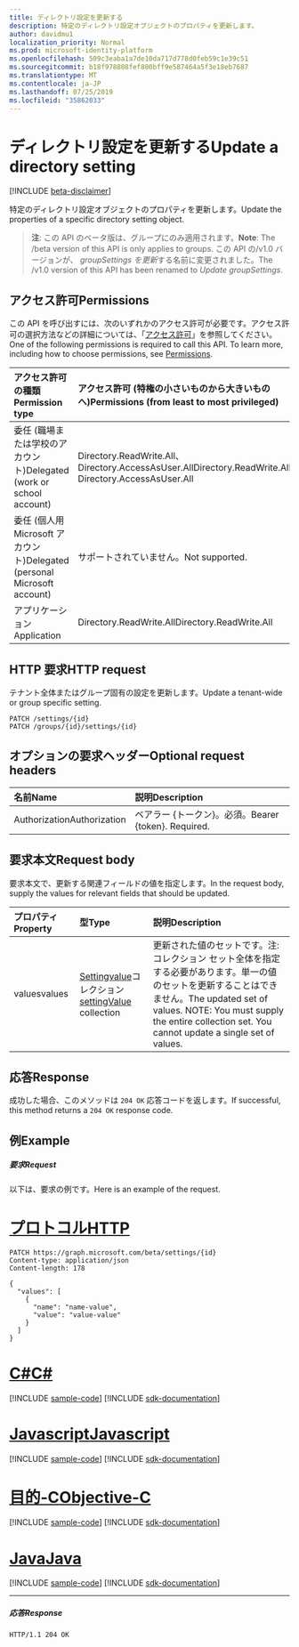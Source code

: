 ```yaml
---
title: ディレクトリ設定を更新する
description: 特定のディレクトリ設定オブジェクトのプロパティを更新します。
author: davidmu1
localization_priority: Normal
ms.prod: microsoft-identity-platform
ms.openlocfilehash: 509c3eaba1a7de10da717d778d0feb59c1e39c51
ms.sourcegitcommit: b18f978808fef800bff9e587464a5f3e18eb7687
ms.translationtype: MT
ms.contentlocale: ja-JP
ms.lasthandoff: 07/25/2019
ms.locfileid: "35862033"
---
```

# <a name="update-a-directory-setting"></a><span data-ttu-id="0af50-103">ディレクトリ設定を更新する</span><span class="sxs-lookup"><span data-stu-id="0af50-103">Update a directory setting</span></span>

[!INCLUDE [beta-disclaimer](../../includes/beta-disclaimer.md)]

<span data-ttu-id="0af50-104">特定のディレクトリ設定オブジェクトのプロパティを更新します。</span><span class="sxs-lookup"><span data-stu-id="0af50-104">Update the properties of a specific directory setting object.</span></span>

> <span data-ttu-id="0af50-105">**注**: この API のベータ版は、グループにのみ適用されます。</span><span class="sxs-lookup"><span data-stu-id="0af50-105">**Note**: The /beta version of this API is only applies to groups.</span></span> <span data-ttu-id="0af50-106">この API の/v1.0 バージョンが、 *groupSettings を更新*する名前に変更されました。</span><span class="sxs-lookup"><span data-stu-id="0af50-106">The /v1.0 version of this API has been renamed to *Update groupSettings*.</span></span>

## <a name="permissions"></a><span data-ttu-id="0af50-107">アクセス許可</span><span class="sxs-lookup"><span data-stu-id="0af50-107">Permissions</span></span>
<span data-ttu-id="0af50-p102">この API を呼び出すには、次のいずれかのアクセス許可が必要です。アクセス許可の選択方法などの詳細については、「[アクセス許可](/graph/permissions-reference)」を参照してください。</span><span class="sxs-lookup"><span data-stu-id="0af50-p102">One of the following permissions is required to call this API. To learn more, including how to choose permissions, see [Permissions](/graph/permissions-reference).</span></span>

|<span data-ttu-id="0af50-110">アクセス許可の種類</span><span class="sxs-lookup"><span data-stu-id="0af50-110">Permission type</span></span>      | <span data-ttu-id="0af50-111">アクセス許可 (特権の小さいものから大きいものへ)</span><span class="sxs-lookup"><span data-stu-id="0af50-111">Permissions (from least to most privileged)</span></span>              |
|:--------------------|:---------------------------------------------------------|
|<span data-ttu-id="0af50-112">委任 (職場または学校のアカウント)</span><span class="sxs-lookup"><span data-stu-id="0af50-112">Delegated (work or school account)</span></span> | <span data-ttu-id="0af50-113">Directory.ReadWrite.All、Directory.AccessAsUser.All</span><span class="sxs-lookup"><span data-stu-id="0af50-113">Directory.ReadWrite.All, Directory.AccessAsUser.All</span></span>    |
|<span data-ttu-id="0af50-114">委任 (個人用 Microsoft アカウント)</span><span class="sxs-lookup"><span data-stu-id="0af50-114">Delegated (personal Microsoft account)</span></span> | <span data-ttu-id="0af50-115">サポートされていません。</span><span class="sxs-lookup"><span data-stu-id="0af50-115">Not supported.</span></span>    |
|<span data-ttu-id="0af50-116">アプリケーション</span><span class="sxs-lookup"><span data-stu-id="0af50-116">Application</span></span> | <span data-ttu-id="0af50-117">Directory.ReadWrite.All</span><span class="sxs-lookup"><span data-stu-id="0af50-117">Directory.ReadWrite.All</span></span> |

## <a name="http-request"></a><span data-ttu-id="0af50-118">HTTP 要求</span><span class="sxs-lookup"><span data-stu-id="0af50-118">HTTP request</span></span>
<!-- { "blockType": "ignored" } -->
<span data-ttu-id="0af50-119">テナント全体またはグループ固有の設定を更新します。</span><span class="sxs-lookup"><span data-stu-id="0af50-119">Update a tenant-wide or group specific setting.</span></span>
```http
PATCH /settings/{id}
PATCH /groups/{id}/settings/{id}
```
## <a name="optional-request-headers"></a><span data-ttu-id="0af50-120">オプションの要求ヘッダー</span><span class="sxs-lookup"><span data-stu-id="0af50-120">Optional request headers</span></span>
| <span data-ttu-id="0af50-121">名前</span><span class="sxs-lookup"><span data-stu-id="0af50-121">Name</span></span>       | <span data-ttu-id="0af50-122">説明</span><span class="sxs-lookup"><span data-stu-id="0af50-122">Description</span></span>|
|:-----------|:-----------|
| <span data-ttu-id="0af50-123">Authorization</span><span class="sxs-lookup"><span data-stu-id="0af50-123">Authorization</span></span>  | <span data-ttu-id="0af50-p103">ベアラー {トークン}。必須。</span><span class="sxs-lookup"><span data-stu-id="0af50-p103">Bearer {token}. Required.</span></span>|

## <a name="request-body"></a><span data-ttu-id="0af50-126">要求本文</span><span class="sxs-lookup"><span data-stu-id="0af50-126">Request body</span></span>
<span data-ttu-id="0af50-127">要求本文で、更新する関連フィールドの値を指定します。</span><span class="sxs-lookup"><span data-stu-id="0af50-127">In the request body, supply the values for relevant fields that should be updated.</span></span> 

| <span data-ttu-id="0af50-128">プロパティ</span><span class="sxs-lookup"><span data-stu-id="0af50-128">Property</span></span>     | <span data-ttu-id="0af50-129">型</span><span class="sxs-lookup"><span data-stu-id="0af50-129">Type</span></span>   |<span data-ttu-id="0af50-130">説明</span><span class="sxs-lookup"><span data-stu-id="0af50-130">Description</span></span>|
|:---------------|:--------|:----------|
| <span data-ttu-id="0af50-131">values</span><span class="sxs-lookup"><span data-stu-id="0af50-131">values</span></span> | <span data-ttu-id="0af50-132">[Settingvalue](../resources/settingvalue.md)コレクション</span><span class="sxs-lookup"><span data-stu-id="0af50-132">[settingValue](../resources/settingvalue.md) collection</span></span> | <span data-ttu-id="0af50-p104">更新された値のセットです。注:コレクション セット全体を指定する必要があります。単一の値のセットを更新することはできません。</span><span class="sxs-lookup"><span data-stu-id="0af50-p104">The updated set of values.  NOTE: You must supply the entire collection set. You cannot update a single set of values.</span></span> |

## <a name="response"></a><span data-ttu-id="0af50-136">応答</span><span class="sxs-lookup"><span data-stu-id="0af50-136">Response</span></span>

<span data-ttu-id="0af50-137">成功した場合、このメソッドは `204 OK` 応答コードを返します。</span><span class="sxs-lookup"><span data-stu-id="0af50-137">If successful, this method returns a `204 OK` response code.</span></span>

## <a name="example"></a><span data-ttu-id="0af50-138">例</span><span class="sxs-lookup"><span data-stu-id="0af50-138">Example</span></span>
##### <a name="request"></a><span data-ttu-id="0af50-139">要求</span><span class="sxs-lookup"><span data-stu-id="0af50-139">Request</span></span>
<span data-ttu-id="0af50-140">以下は、要求の例です。</span><span class="sxs-lookup"><span data-stu-id="0af50-140">Here is an example of the request.</span></span>

# <a name="httptabhttp"></a>[<span data-ttu-id="0af50-141">プロトコル</span><span class="sxs-lookup"><span data-stu-id="0af50-141">HTTP</span></span>](#tab/http)
<!-- {
  "blockType": "request",
  "name": "update_directorysetting"
}-->
```http
PATCH https://graph.microsoft.com/beta/settings/{id}
Content-type: application/json
Content-length: 178

{
  "values": [
    {
      "name": "name-value",
      "value": "value-value"
    }
  ]
}
```
# <a name="ctabcsharp"></a>[<span data-ttu-id="0af50-142">C#</span><span class="sxs-lookup"><span data-stu-id="0af50-142">C#</span></span>](#tab/csharp)
[!INCLUDE [sample-code](../includes/snippets/csharp/update-directorysetting-csharp-snippets.md)]
[!INCLUDE [sdk-documentation](../includes/snippets/snippets-sdk-documentation-link.md)]

# <a name="javascripttabjavascript"></a>[<span data-ttu-id="0af50-143">Javascript</span><span class="sxs-lookup"><span data-stu-id="0af50-143">Javascript</span></span>](#tab/javascript)
[!INCLUDE [sample-code](../includes/snippets/javascript/update-directorysetting-javascript-snippets.md)]
[!INCLUDE [sdk-documentation](../includes/snippets/snippets-sdk-documentation-link.md)]

# <a name="objective-ctabobjc"></a>[<span data-ttu-id="0af50-144">目的-C</span><span class="sxs-lookup"><span data-stu-id="0af50-144">Objective-C</span></span>](#tab/objc)
[!INCLUDE [sample-code](../includes/snippets/objc/update-directorysetting-objc-snippets.md)]
[!INCLUDE [sdk-documentation](../includes/snippets/snippets-sdk-documentation-link.md)]

# <a name="javatabjava"></a>[<span data-ttu-id="0af50-145">Java</span><span class="sxs-lookup"><span data-stu-id="0af50-145">Java</span></span>](#tab/java)
[!INCLUDE [sample-code](../includes/snippets/java/update-directorysetting-java-snippets.md)]
[!INCLUDE [sdk-documentation](../includes/snippets/snippets-sdk-documentation-link.md)]

---

##### <a name="response"></a><span data-ttu-id="0af50-146">応答</span><span class="sxs-lookup"><span data-stu-id="0af50-146">Response</span></span>
<!-- {
  "blockType": "response",
  "truncated": true,
  "@odata.type": "microsoft.graph.directorysetting"
} -->
```http
HTTP/1.1 204 OK
```

<!-- uuid: 8fcb5dbc-d5aa-4681-8e31-b001d5168d79
2015-10-25 14:57:30 UTC -->
<!--
{
  "type": "#page.annotation",
  "description": "Update directorysetting",
  "keywords": "",
  "section": "documentation",
  "tocPath": "",
  "suppressions": [
  ]
}
-->

